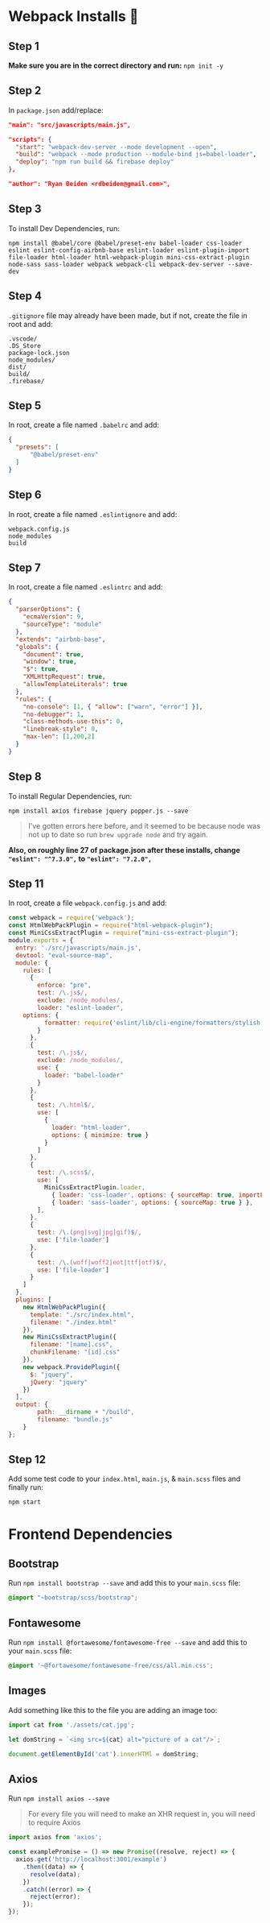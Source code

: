 # Webpack Installs 🚀

## Step 1
**Make sure you are in the correct directory and run:** `npm init -y`
## Step 2
In `package.json` add/replace:
```json
"main": "src/javascripts/main.js",
```
```json
"scripts": {
  "start": "webpack-dev-server --mode development --open",
  "build": "webpack --mode production --module-bind js=babel-loader",
  "deploy": "npm run build && firebase deploy"
},
```
```json
"author": "Ryan Beiden <rdbeiden@gmail.com>",
```
## Step 3
To install Dev Dependencies, run:
```
npm install @babel/core @babel/preset-env babel-loader css-loader eslint eslint-config-airbnb-base eslint-loader eslint-plugin-import file-loader html-loader html-webpack-plugin mini-css-extract-plugin node-sass sass-loader webpack webpack-cli webpack-dev-server --save-dev
```
## Step 4
`.gitignore` file may already have been made, but if not, create the file in root and add:
```
.vscode/
.DS_Store
package-lock.json
node_modules/
dist/
build/
.firebase/
```
## Step 5
In root, create a file named `.babelrc` and add:
```json
{
  "presets": [
      "@babel/preset-env"
  ]
}
```
## Step 6
In root, create a file named `.eslintignore` and add:
```
webpack.config.js
node_modules
build
```
## Step 7
In root, create a file named `.eslintrc` and add:
```json
{
  "parserOptions": {
    "ecmaVersion": 9,
    "sourceType": "module"
  },
  "extends": "airbnb-base",
  "globals": {
    "document": true,
    "window": true,
    "$": true,
    "XMLHttpRequest": true,
    "allowTemplateLiterals": true
  },
  "rules": {
    "no-console": [1, { "allow": ["warn", "error"] }],
    "no-debugger": 1,
    "class-methods-use-this": 0,
    "linebreak-style": 0,
    "max-len": [1,200,2]
  }
}
```
## Step 8
To install Regular Dependencies, run:
```
npm install axios firebase jquery popper.js --save
```
>I've gotten errors here before, and it seemed to be because node was not up to date so run `brew upgrade node` and try again.

**Also, on roughly line 27 of package.json after these installs, change `"eslint": "^7.3.0",` to `"eslint": "7.2.0",`**
## Step 11
In root, create a file `webpack.config.js` and add:
```js
const webpack = require('webpack');
const HtmlWebPackPlugin = require("html-webpack-plugin");
const MiniCssExtractPlugin = require("mini-css-extract-plugin");
module.exports = {
  entry: './src/javascripts/main.js',
  devtool: "eval-source-map",
  module: {
    rules: [
      {
        enforce: "pre",
        test: /\.js$/,
        exclude: /node_modules/,
        loader: "eslint-loader",
	options: {
          formatter: require('eslint/lib/cli-engine/formatters/stylish')
        }
      },
      {
        test: /\.js$/,
        exclude: /node_modules/,
        use: {
          loader: "babel-loader"
        }
      },
      {
        test: /\.html$/,
        use: [
          {
            loader: "html-loader",
            options: { minimize: true }
          }
        ]
      },
      {
        test: /\.scss$/,
        use: [
          MiniCssExtractPlugin.loader,
            { loader: 'css-loader', options: { sourceMap: true, importLoaders: 1 } },
            { loader: 'sass-loader', options: { sourceMap: true } },
        ],
      },
      {
        test: /\.(png|svg|jpg|gif)$/,
        use: ['file-loader']
      },
      {
        test: /\.(woff|woff2|eot|ttf|otf)$/,
        use: ['file-loader']
      }
    ]
  },
  plugins: [
    new HtmlWebPackPlugin({
      template: "./src/index.html",
      filename: "./index.html"
    }),
    new MiniCssExtractPlugin({
      filename: "[name].css",
      chunkFilename: "[id].css"
    }),
    new webpack.ProvidePlugin({
      $: "jquery",
      jQuery: "jquery"
    })
  ],
  output: {
		path: __dirname + "/build",
		filename: "bundle.js"
	}
};
```
## Step 12
Add some test code to your `index.html`, `main.js`, & `main.scss` files and finally run:
```
npm start
```
# Frontend Dependencies

## Bootstrap
Run `npm install bootstrap --save` and add this to your `main.scss` file:
```css
@import "~bootstrap/scss/bootstrap";
```
## Fontawesome
Run `npm install @fortawesome/fontawesome-free --save` and add this to your `main.scss` file:
```css
@import '~@fortawesome/fontawesome-free/css/all.min.css';
```
## Images
Add something like this to the file you are adding an image too:
```js
import cat from './assets/cat.jpg';

let domString = `<img src=${cat} alt="picture of a cat"/>`;

document.getElementById('cat').innerHTMl = domString;
```
## Axios
Run `npm install axios --save`
> For every file you will need to make an XHR request in, you will need to require Axios
```js
import axios from 'axios';

const examplePromise = () => new Promise((resolve, reject) => {
  axios.get('http://localhost:3001/example')
    .then((data) => {
      resolve(data);
    })
    .catch((error) => {
      reject(error);
    });
});
```
